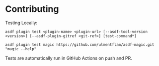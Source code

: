 # Contributing

Testing Locally:

```shell
asdf plugin test <plugin-name> <plugin-url> [--asdf-tool-version <version>] [--asdf-plugin-gitref <git-ref>] [test-command*]

asdf plugin test magic https://github.com/ulmentflam/asdf-magic.git "magic --help"
```

Tests are automatically run in GitHub Actions on push and PR.

